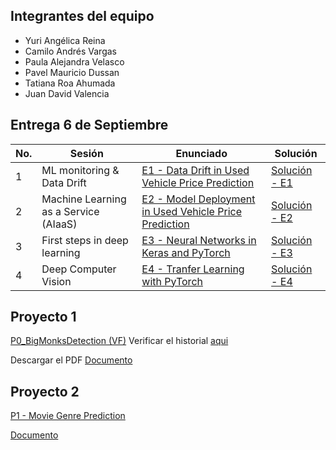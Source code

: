 ## Integrantes del equipo
- Yuri Angélica Reina
- Camilo Andrés Vargas
- Paula Alejandra Velasco
- Pavel Mauricio Dussan
- Tatiana Roa Ahumada
- Juan David Valencia

## Entrega 6 de Septiembre

| No. | Sesión    | Enunciado      | Solución           |
|-----|-------------|---------------|--------------------|
| 1   |  ML monitoring & Data Drift  | [E1 - Data Drift in Used Vehicle Price Prediction](https://github.com/sergiomora03/AdvancedTopicsAnalytics/blob/main/exercises/E2-UsedVehiclePricePredictionDrift.ipynb) | [Solución - E1](https://github.com/Tatiana-Roaa/Topicos-Avanzados/blob/main/E1_Data_Drift_in_Used_Vehicle_Price_Prediction.ipynb) |
| 2   |   Machine Learning as a Service (AIaaS)   |   [E2 - Model Deployment in Used Vehicle Price Prediction](https://github.com/sergiomora03/AdvancedTopicsAnalytics/blob/main/exercises/E1-UsedVehiclePricePredictionDeployment.ipynb)            |      [Solución - E2](https://github.com/Tatiana-Roaa/Topicos-Avanzados/blob/main/E2_Model_Deployment_in_used_vehicle_price_prediction..ipynb)              |
| 3   |  First steps in deep learning  |  [E3 - Neural Networks in Keras and PyTorch](https://github.com/sergiomora03/AdvancedTopicsAnalytics/blob/main/exercises/E5-NeuralNetworksKeras.ipynb) |  [Solución - E3](https://github.com/Tatiana-Roaa/Topicos-Avanzados/blob/main/E3%20-%20Neural%20Networks%20in%20Keras_make_moons.ipynb)  |
| 4   |   Deep Computer Vision   | [E4 - Tranfer Learning with PyTorch](https://github.com/sergiomora03/AdvancedTopicsAnalytics/blob/main/exercises/E4-PretrainedModelsPytorch.ipynb)   |      [Solución - E4](https://github.com/Tatiana-Roaa/Topicos-Avanzados/blob/main/E4_PretrainedModelsPytorch_modelo_simple.ipynb)              |

## Proyecto 1
[P0_BigMonksDetection (VF)](https://github.com/Tatiana-Roaa/Topicos-Avanzados/blob/main/Proyecto%201%20-%20Frailejon%20Detection/P0_BigMonksDetection%20(VF)%20(1).ipynb)
Verificar el historial [aqui](https://github.com/Tatiana-Roaa/Topicos-Avanzados/blob/9c6dd83a0eb735e8e398d31242fa1e45aee2b080/P0_BigMonksDetection%20(VF).ipynb)

Descargar el PDF [Documento](https://github.com/Tatiana-Roaa/Topicos-Avanzados/blob/main/Proyecto%201%20-%20Frailejon%20Detection/Proyecto%20%231%20-%20Frailejon%20Detection%20-%20T%C3%B3picos%20Avanzados.pdf)

## Proyecto 2

[P1 - Movie Genre Prediction](https://github.com/Tatiana-Roaa/Topicos-Avanzados/blob/main/Proyecto%202%20-%20MovieGenrePrediction/P1_MovieGenrePrediction%20(VF).ipynb)

[Documento](https://github.com/Tatiana-Roaa/Topicos-Avanzados/blob/main/Proyecto%202%20-%20MovieGenrePrediction/P1%20-%20MovieGenrePrediction.pdf)
